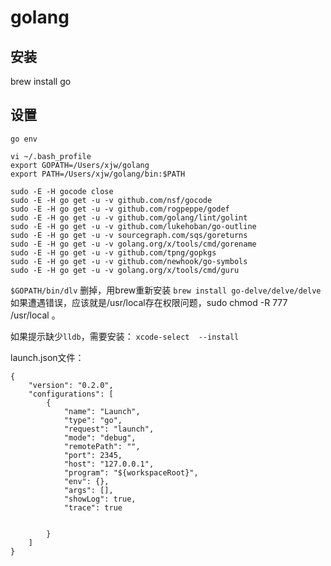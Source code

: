# golang

## 安装
brew install go

## 设置

`go env`

```
vi ~/.bash_profile
export GOPATH=/Users/xjw/golang
export PATH=/Users/xjw/golang/bin:$PATH
```

```
sudo -E -H gocode close
sudo -E -H go get -u -v github.com/nsf/gocode
sudo -E -H go get -u -v github.com/rogpeppe/godef
sudo -E -H go get -u -v github.com/golang/lint/golint
sudo -E -H go get -u -v github.com/lukehoban/go-outline
sudo -E -H go get -u -v sourcegraph.com/sqs/goreturns
sudo -E -H go get -u -v golang.org/x/tools/cmd/gorename
sudo -E -H go get -u -v github.com/tpng/gopkgs
sudo -E -H go get -u -v github.com/newhook/go-symbols
sudo -E -H go get -u -v golang.org/x/tools/cmd/guru
```
`$GOPATH/bin/dlv` 删掉，用brew重新安装
`brew install go-delve/delve/delve`
如果遭遇错误，应该就是/usr/local存在权限问题，sudo chmod -R 777 /usr/local  。

如果提示缺少`lldb`，需要安装：
`xcode-select  --install`

launch.json文件：
```
{
    "version": "0.2.0",
    "configurations": [
        {
            "name": "Launch",
            "type": "go",
            "request": "launch",
            "mode": "debug",
            "remotePath": "",
            "port": 2345,
            "host": "127.0.0.1",
            "program": "${workspaceRoot}",
            "env": {},
            "args": [],
            "showLog": true,
            "trace": true
            
            
        }
    ]
}
```